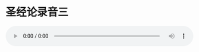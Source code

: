 # 圣经论录音三

<audio style="width: 100%;" preload="false" controls controlslist="nodownload"><source src="//file.simai.life/audio/mp3/old/27363.mp3" type="audio/mpeg">Your browser does not support the audio element.</audio>


